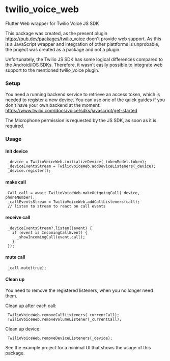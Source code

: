 # twilio_voice_web
Flutter Web wrapper for Twilio Voice JS SDK

This package was created, as the present plugin https://pub.dev/packages/twilio_voice doen't provide web support.
As this is a JavaScript wrapper and integration of other plattforms is unprobable, the project was created as a package and not a plugin. 

Unfortunately, the Twilio JS SDK has some logical differences compared to the Android/iOS SDKs.
Therefore, it wasn't easily possible to integrate web support to the mentioned twilio_voice plugin.

### Setup
You need a running backend service to retrieve an access token, which is needed to register a new device.
You can use one of the quick guides if you don't have your own backend at the moment: https://www.twilio.com/docs/voice/sdks/javascript/get-started

The Microphone permission is requested by the JS SDK, as soon as it is required.

### Usage

#### Init device
```
 _device = TwilioVoiceWeb.initializeDevice(_tokenModel.token);
 _deviceEventsStream = TwilioVoiceWeb.addDeviceListeners(_device);
 _device.register();
```

#### make call
```
 Call call = await TwilioVoiceWeb.makeOutgoingCall(_device, phoneNumber);
 _callEventsStream = TwilioVoiceWeb.addCallListeners(call);
 // listen to stream to react on call events
```

#### receive call
```
 _deviceEventsStream?.listen((event) {
   if (event is IncomingCallEvent) {
     _showIncomingCall(event.call);
   }
 });
```

#### mute call
```
 _call.mute(true);
```


#### Clean up
You need to remove the registered listeners, when you no longer need them.

Clean up after each call:
```
 TwilioVoiceWeb.removeCallListeners(_currentCall);
 TwilioVoiceWeb.removeVolumeListener(_currentCall);
```

Clean up device:
```
 TwilioVoiceWeb.removeDeviceListeners(_device);
```


See the example project for a minimal UI that shows the usage of this package.